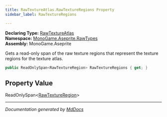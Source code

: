 ```yaml
---
title: RawTextureAtlas.RawTextureRegions Property
sidebar_label: RawTextureRegions

---
```


**Declaring Type:** [RawTextureAtlas](../)  
**Namespace:** [MonoGame.Aseprite.RawTypes](../../)  
**Assembly:** MonoGame.Aseprite

Gets a read\-only span of the raw texture regions that represent the texture regions for the texture atlas.

```csharp
public ReadOnlySpan<RawTextureRegion> RawTextureRegions { get; }
```

## Property Value

ReadOnlySpan\<[RawTextureRegion](../../RawTextureRegion/)\>

___

*Documentation generated by [MdDocs](https://github.com/ap0llo/mddocs)*
